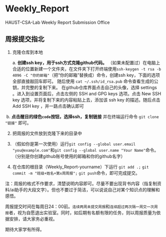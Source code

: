 # Weekly_Report
HAUST-CSA-Lab Weekly Report Submission Office

## 周报提交指北

1.   克隆仓库到本地

      a. **创建ssh key，用于ssh方式克隆github代码。** （如果未配置过）在电脑上合适的位置新建一个文件夹，在文件夹下打开终端使用`ssh-keygen -t rsa -b 4096 -C "你的邮箱"`（把“你的邮箱”替换成）命令，创建ssh key，下面的选项全部直接敲回车即可。 随后使用 `cat ~/.ssh/id_rsa.pub` 命令查看生成的公钥，并完整的复制下来。 在github仓库界面点击自己的头像，选择 settings 。进入到设置页面后，点击左侧的 SSH and GPG keys 选项。点击 New SSH key 选项，并将复制下来的内容粘贴上去，添加该 ssh key 的描述。随后点击 Add SSH key ，并一路点击确认即可

​	    b. **点击醒目的绿色`code`按钮，选择ssh，复制链接**      并在终端运行命令				`git clone "链接"` 即可。

2. 把周报的文件放到克隆下来的目录中

3. （假如你是第一次使用）运行`git config --global user.email "you@example.com"`和`git config --global user.name "Your Name"`命令。（分别是你创建github账号使用的邮箱和你的github名字）

   
4. 在仓库的根目录（Weekly_Report-yourname）下运行 `git add .;` `git commit -m "班级+姓名+第x周周报";` `git push`命令，即可完成提交。

注：周报的格式不作要求，清楚说明内容即可。尽量不要出现背书内容（指复制资料/ai助手的大段文字）。但也不要过于简洁，可以说说自己对某个知识点的理解和感悟。

周报提交时间在每周日24：00前。`连续两周未提交周报`和`连续超过两次隔一周交一次周报`者，视为自愿退出实验室。同时，如后期有名额有限的任务，则以周报质量为依据安排，请大家务必重视。

期待大家学有所得。
